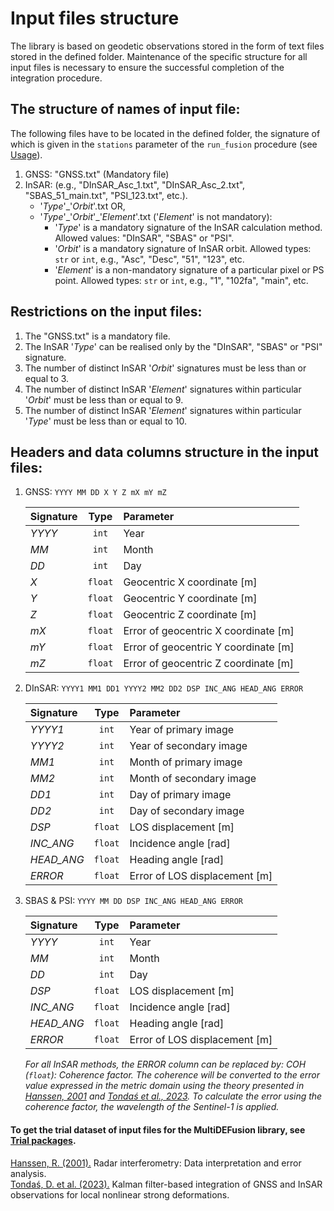 # Input files structure

The library is based on geodetic observations stored in the form of text files stored in the defined folder. Maintenance of the specific structure for all input files is necessary to ensure the successful completion of the integration procedure.

## The structure of names of input file:

The following files have to be located in the defined folder, the signature of which is given in the `stations` parameter of the `run_fusion` procedure (see [Usage](../usage/)).

1. GNSS: "GNSS.txt" (Mandatory file)
2. InSAR: (e.g., "DInSAR_Asc_1.txt", "DInSAR_Asc_2.txt", "SBAS_51_main.txt", "PSI_123.txt", etc.).
    - '*Type*'_'*Orbit*'.txt OR,
    - '*Type*'\_'*Orbit*'_'*Element*'.txt ('*Element*' is not mandatory):
        - '*Type*' is a mandatory signature of the InSAR calculation method. Allowed values: "DInSAR", "SBAS" or "PSI".
        - '*Orbit*' is a mandatory signature of InSAR orbit. Allowed types: `str` or `int`, e.g., "Asc", "Desc", "51", "123", etc.
        - '*Element*' is a non-mandatory signature of a particular pixel or PS point. Allowed types: `str` or `int`, e.g., "1", "102fa", "main", etc.
      
## Restrictions on the input files:
1. The "GNSS.txt" is a mandatory file.
2. The InSAR '*Type*' can be realised only by the "DInSAR", "SBAS" or "PSI" signature.
3. The number of distinct InSAR '*Orbit*' signatures must be less than or equal to 3.
4. The number of distinct InSAR '*Element*' signatures within particular '*Orbit*' must be less than or equal to 9.
5. The number of distinct InSAR '*Element*' signatures within particular '*Type*' must be less than or equal to 10.

## Headers and data columns structure in the input files:
1. GNSS: `YYYY MM DD X Y Z mX mY mZ`

    | Signature | Type    | Parameter  |
    | :---      | :----:  | :---       |
    | *YYYY*    | `int`   | Year       |
    | *MM*      | `int`   | Month      |
    | *DD*      | `int`   | Day        |
    | *X*       | `float` | Geocentric X coordinate [m] |
    | *Y*       | `float` | Geocentric Y coordinate [m] |
    | *Z*       | `float` | Geocentric Z coordinate [m] |
    | *mX*      | `float` | Error of geocentric X coordinate [m] |
    | *mY*      | `float` | Error of geocentric Y coordinate [m] |
    | *mZ*      | `float` | Error of geocentric Z coordinate [m] |


2. DInSAR: `YYYY1 MM1 DD1 YYYY2 MM2 DD2 DSP INC_ANG HEAD_ANG ERROR`

    | Signature | Type    | Parameter  |
    | :---      | :----:  | :---       |
    | *YYYY1*   | `int`   | Year of primary image    |
    | *YYYY2*   | `int`   | Year of secondary image  |
    | *MM1*     | `int`   | Month of primary image   |
    | *MM2*     | `int`   | Month of secondary image |
    | *DD1*     | `int`   | Day of primary image     |
    | *DD2*     | `int`   | Day of secondary image   |
    | *DSP*     | `float` | LOS displacement [m]     |
    | *INC_ANG* | `float` | Incidence angle [rad]    |
    | *HEAD_ANG*| `float` | Heading angle [rad]      |
    | *ERROR*   | `float` | Error of LOS displacement [m] |

3. SBAS & PSI: `YYYY MM DD DSP INC_ANG HEAD_ANG ERROR`

    | Signature | Type    | Parameter  |
    | :---      | :----:  | :---       |
    | *YYYY*    | `int`   | Year       |
    | *MM*      | `int`   | Month      |
    | *DD*      | `int`   | Day        |
    | *DSP*     | `float` | LOS displacement [m]     |
    | *INC_ANG* | `float` | Incidence angle [rad]    |
    | *HEAD_ANG*| `float` | Heading angle [rad]      |
    | *ERROR*   | `float` | Error of LOS displacement [m] |

     *For all InSAR methods, the *ERROR* column can be replaced by: *COH* (`float`): *Coherence factor*. The coherence will be converted to the error value expressed in the metric domain using the theory presented in [Hanssen, 2001](https://repository.tudelft.nl/islandora/object/uuid%3Aa83859d5-c034-427e-b6a9-114c4b008d19) and [Tondaś et al., 2023](https://doi.org/10.1007/s00190-023-01789-z). To calculate the error using the coherence factor, the wavelength of the Sentinel-1 is applied.*

#### To get the trial dataset of input files for the MultiDEFusion library, see [Trial packages](../trial/).

[Hanssen, R. (2001).](https://repository.tudelft.nl/islandora/object/uuid%3Aa83859d5-c034-427e-b6a9-114c4b008d19) Radar interferometry: Data interpretation and error analysis.<br>
[Tondaś, D. et al. (2023).](https://doi.org/10.1007/s00190-023-01789-z) Kalman filter-based integration of GNSS and InSAR observations for local nonlinear strong deformations.
